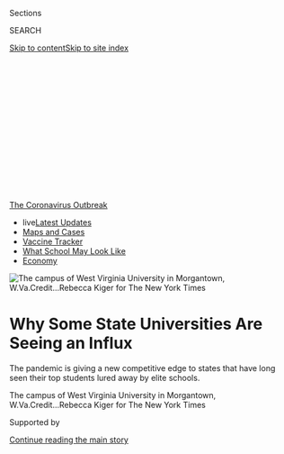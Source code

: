 <div id="app">

<div>

<div>

<div>

<div class="NYTAppHideMasthead css-ikk3s8 e1suatyy0">

<div class="section css-133zg39 e1suatyy2">

<div class="css-eph4ug er09x8g0">

<div class="css-6n7j50">

</div>

<span class="css-1dv1kvn">Sections</span>

<div class="css-10488qs">

<span class="css-1dv1kvn">SEARCH</span>

</div>

[Skip to content](#site-content)[Skip to site
index](#site-index)

</div>

<div class="css-10698na e1huz5gh0">

</div>

</div>

</div>

</div>

<div data-aria-hidden="false">

<div id="site-content" data-role="main">

<div>

<div class="css-1aor85t" style="opacity:0.000000001;z-index:-1;visibility:hidden">

<div class="css-1hqnpie">

<div class="css-epjblv">

<span class="css-17xtcya">[U.S.](/section/us)</span><span class="css-x15j1o">|</span><span class="css-fwqvlz">Why
Some State Universities Are Seeing an
Influx</span>

</div>

<div class="css-k008qs">

<div class="css-1iwv8en">

<span class="css-18z7m18"></span>

<div>

</div>

</div>

<span class="css-1n6z4y">https://nyti.ms/3fJm2Cr</span>

<div class="css-1705lsu">

<div class="css-4xjgmj">

<div class="css-4skfbu" data-role="toolbar" data-aria-label="Social Media Share buttons, Save button, and Comments Panel with current comment count" data-testid="share-tools">

  - 
  - 
  - 
  - 
    
    <div class="css-6n7j50">
    
    </div>

  - 
  - 

</div>

</div>

</div>

</div>

</div>

</div>

<div id="NYT_TOP_BANNER_REGION" class="css-11qgg8s">

<div>

<div id="styln-prism-menu-1592847958612" class="section interactive-content interactive-size-medium css-1du2ztb">

<div class="css-17ih8de interactive-body">

<div id="scroll-container" class="css-1gj85ro">

[<span class="styln-title-wrap"><span class="css-1pje3qr">The
Coronavirus</span><span class="css-1pje3qr">
Outbreak</span></span>](https://www.nytimes.com/news-event/coronavirus?action=click&pgtype=Article&state=default&region=TOP_BANNER&context=storylines_menu)

  - <span class="css-kqxiym" data-emphasize="true">live</span>[Latest
    Updates](https://www.nytimes.com/2020/08/02/world/coronavirus-updates.html?action=click&pgtype=Article&state=default&region=TOP_BANNER&context=storylines_menu)
  - [Maps and
    Cases](https://www.nytimes.com/interactive/2020/us/coronavirus-us-cases.html?action=click&pgtype=Article&state=default&region=TOP_BANNER&context=storylines_menu)
  - [Vaccine
    Tracker](https://www.nytimes.com/interactive/2020/science/coronavirus-vaccine-tracker.html?action=click&pgtype=Article&state=default&region=TOP_BANNER&context=storylines_menu)
  - [What School May Look
    Like](https://www.nytimes.com/interactive/2020/07/29/us/schools-reopening-coronavirus.html?action=click&pgtype=Article&state=default&region=TOP_BANNER&context=storylines_menu)
  - [Economy](https://www.nytimes.com/live/2020/07/31/business/stock-market-today-coronavirus?action=click&pgtype=Article&state=default&region=TOP_BANNER&context=storylines_menu)

</div>

</div>

</div>

</div>

</div>

<div id="fullBleedHeaderContent">

<div class="css-9fsmc8">

![<span class="css-16f3y1r e13ogyst0" data-aria-hidden="true">The campus
of West Virginia University in Morgantown,
W.Va.</span><span class="css-cnj6d5 e1z0qqy90" itemprop="copyrightHolder"><span class="css-1ly73wi e1tej78p0">Credit...</span><span><span>Rebecca
Kiger for The New York
Times</span></span></span>](https://static01.nyt.com/images/2020/06/19/us/00VIRUS-WVU-campus/merlin_173623710_1be70d9c-4fdc-41e0-a5eb-0cd4d3e5ddfb-articleLarge.jpg?quality=75&auto=webp&disable=upscale)

</div>

<div class="css-1pumfk">

<div class="css-1vkm6nb ehdk2mb0">

# Why Some State Universities Are Seeing an Influx

</div>

The pandemic is giving a new competitive edge to states that have long
seen their top students lured away by elite schools.

</div>

<div class="css-nwzfg5 e1gnum310">

<span class="css-1f9pvn2 us">The campus of West Virginia University in
Morgantown,
W.Va.</span><span class="css-cnj6d5 e1z0qqy90" itemprop="copyrightHolder"><span class="css-1ly73wi e1tej78p0">Credit...</span><span><span>Rebecca
Kiger for The New York Times</span></span></span>

</div>

<div id="sponsor-wrapper" class="css-1hyfx7x">

<div id="sponsor-slug" class="css-19vbshk">

Supported by

</div>

[Continue reading the main
story](#after-sponsor)

<div id="sponsor" class="ad sponsor-wrapper" style="text-align:center;height:100%;display:block">

</div>

<div id="after-sponsor">

</div>

</div>

<div class="css-1wx1auc e1gnum311">

<div class="css-18e8msd">

<div class="css-vp77d3 epjyd6m0">

<div class="css-hus3qt ey68jwv0" data-aria-hidden="true">

[![Anemona
Hartocollis](https://static01.nyt.com/images/2018/06/13/multimedia/author-anemona-hartocollis/author-anemona-hartocollis-thumbLarge-v3.jpg
"Anemona Hartocollis")](https://www.nytimes.com/by/anemona-hartocollis)

</div>

<div class="css-1baulvz">

By [<span class="css-1baulvz last-byline" itemprop="name">Anemona
Hartocollis</span>](https://www.nytimes.com/by/anemona-hartocollis)

</div>

</div>

  - 
    
    <div class="css-ld3wwf e16638kd2">
    
    Published June 22, 2020Updated June 24,
    2020
    
    </div>

  - 
    
    <div class="css-4xjgmj">
    
    <div class="css-pvvomx" data-role="toolbar" data-aria-label="Social Media Share buttons, Save button, and Comments Panel with current comment count" data-testid="share-tools">
    
      - 
      - 
      - 
      - 
        
        <div class="css-6n7j50">
        
        </div>
    
      - 
      - 
    
    </div>
    
    </div>

</div>

</div>

</div>

<div class="section meteredContent css-1r7ky0e" name="articleBody" itemprop="articleBody">

<div class="css-1fanzo5 StoryBodyCompanionColumn">

<div class="css-53u6y8">

MORGANTOWN, W.Va. — On a crisp day in November, three young men gathered
at the tiny municipal airport in Morgantown, just minutes from West
Virginia University’s campus. One paced nervously, having never flown
before. Another was dressed as the university’s mascot, wearing buckskin
and toting a rifle. The third was reading a book, Ralph Ellison’s
“Invisible Man.”

The three men, all W.V.U. students, were boarding a private plane for a
recruiting trip to McDowell County, the remote heart of Appalachia, with
Gordon Gee, the university’s president. Their job was to persuade some
of the state’s most promising high school students to stay home for
college, like they did, and not be tempted by the glamour and mystique
of elite schools in faraway states.

“I’ve joked about the fact that I want to build a wall around West
Virginia and keep all the kids here,” Dr. Gee said, chuckling. “A state
can’t flourish that can’t keep its young people there.”

</div>

</div>

<div>

</div>

<div class="css-1fanzo5 StoryBodyCompanionColumn">

<div class="css-53u6y8">

State-funded universities have always striven to keep their states’
brightest students at home, knowing that many of those who leave their
communities will never return. Now, as the pandemic erodes the economy
and civil unrest sweeps the country, colleges are seeing renewed success
in their efforts to reverse years of brain drain, with students
responding to a new focus on basics, like family and community, over
prestige.

</div>

</div>

<div class="css-79elbk" data-testid="photoviewer-wrapper">

<div class="css-z3e15g" data-testid="photoviewer-wrapper-hidden">

</div>

<div class="css-1a48zt4 ehw59r15" data-testid="photoviewer-children">

![<span class="css-16f3y1r e13ogyst0" data-aria-hidden="true">Gordon
Gee, the president of West Virginia University, at his residence on the
campus in Morgantown, where he has sought to attract the state’s
brightest
students.</span><span class="css-cnj6d5 e1z0qqy90" itemprop="copyrightHolder"><span class="css-1ly73wi e1tej78p0">Credit...</span><span>Rebecca
Kiger for The New York
Times</span></span>](https://static01.nyt.com/images/2020/06/19/us/00VIRUS-WVU-gee/merlin_173623233_e659138d-8e0c-4634-828b-f99d4af0b02d-articleLarge.jpg?quality=75&auto=webp&disable=upscale)

</div>

</div>

<div class="css-1fanzo5 StoryBodyCompanionColumn">

<div class="css-53u6y8">

New Jersey, a densely populated state in a region with many college
options, has been a big exporter of college students. So this spring, 10
public college and university presidents dreamed up the New Jersey
Scholar Corps, their version of a pandemic Peace Corps. Their goal was
to convince New Jersey students studying in other states to return, by
offering expedited application review and volunteer opportunities.

At one of the 10, Montclair State University, 16 students applied to
transfer back from out of state, and half have accepted offers of
admission, with others in the works. Over all, the in-state acceptance
rate at Montclair State is up almost 2 percent over last year.

</div>

</div>

<div>

</div>

<div class="css-1fanzo5 StoryBodyCompanionColumn">

<div class="css-53u6y8">

“We are at the moment when we can get the attention of families who
historically overlooked their in-state opportunities, and perhaps begin
to change the mind-set,” said Joseph A. Brennan, vice president of
communications and marketing.

</div>

</div>

<div class="css-1fanzo5 StoryBodyCompanionColumn">

<div class="css-53u6y8">

Since the pandemic began, the University of Kansas has been getting more
transfer students from other four-year institutions. “In many instances,
those are students from Kansas who went away to institutions who then
are coming back to Kansas,” Matt Melvin, vice provost for enrollment
management, said. “We always see some of that, but it seems more
pronounced because of the
pandemic.”

<div id="NYT_MAIN_CONTENT_1_REGION" class="css-9tf9ac">

<div>

<div id="styln-covid-updates-world" class="section interactive-content interactive-size-medium css-1ftcdic">

<div class="css-17ih8de interactive-body">

<div id="styln-briefing-block" data-asset-id="QXJ0aWNsZTpueXQ6Ly9hcnRpY2xlLzhiMjRmNTQ0LWVhMmUtNTlmNC1hMDZiLTM0YWI3YTlmN2E4YQ==">

<div class="briefing-block-header-section">

# [Latest Updates: Global Coronavirus Outbreak](https://www.nytimes.com/2020/08/01/world/coronavirus-covid-19.html?action=click&pgtype=Article&state=default&region=MAIN_CONTENT_1&context=storylines_live_updates)

<div class="briefing-block-ts">

Updated 2020-08-02T17:52:35.962Z

</div>

</div>

  - [The U.S. reels as July cases more than double the total of any
    other
    month.](https://www.nytimes.com/2020/08/01/world/coronavirus-covid-19.html?action=click&pgtype=Article&state=default&region=MAIN_CONTENT_1&context=storylines_live_updates#link-34047410)
  - [Top U.S. officials work to break an impasse over the federal
    jobless
    benefit.](https://www.nytimes.com/2020/08/01/world/coronavirus-covid-19.html?action=click&pgtype=Article&state=default&region=MAIN_CONTENT_1&context=storylines_live_updates#link-780ec966)
  - [Its outbreak untamed, Melbourne goes into even greater
    lockdown.](https://www.nytimes.com/2020/08/01/world/coronavirus-covid-19.html?action=click&pgtype=Article&state=default&region=MAIN_CONTENT_1&context=storylines_live_updates#link-2bc8948)

<div class="briefing-block-footer">

<div class="briefing-block-footer-meta">

[See more
updates](https://www.nytimes.com/2020/08/01/world/coronavirus-covid-19.html?action=click&pgtype=Article&state=default&region=MAIN_CONTENT_1&context=storylines_live_updates)

</div>

<div class="briefing-block-briefinglinks">

<span>More live coverage:</span>
[Markets](https://www.nytimes.com/live/2020/07/31/business/stock-market-today-coronavirus?action=click&pgtype=Article&state=default&region=MAIN_CONTENT_1&context=storylines_live_updates)

</div>

</div>

</div>

</div>

</div>

</div>

</div>

In order to accommodate those transfers, “who were really in panic mode
because their world was turned upside down,” the university has quietly
and informally made its deposit and scholarship deadlines more flexible,
Mr. Melvin said.

The flip side, he said, is that some of the university’s out-of-state
students are returning to their home states. But while the balance is in
flux, he hopes that Kansas will see a net gain because it is perceived
as a safe place, where the incidence of infection and death from the
virus has been relatively low.

What is more, he said, most of the university’s out-of-state students
live within a five to eight-hour drive. “Even if we have a second wave,
God help us, many of our students, even though they are from out of
state, can get home,” he said.

Public universities like Kansas and West Virginia have long struggled to
compete against prestigious private schools that heavily recruit
students from rural states to increase their geographic, political and
socioeconomic diversity.

Historically, [Harvard has
lowered](https://www.nytimes.com/2018/10/15/us/harvard-affirmative-action-trial-asian-americans.html)
its minimum standardized test scores for some students recruited from
what it calls “sparse country” — 20 largely rural states like Montana,
South Dakota, Alabama and, yes, West Virginia, where few students tend
to apply to elite universities.

</div>

</div>

<div class="css-1fanzo5 StoryBodyCompanionColumn">

<div class="css-53u6y8">

Dr. Gee said he knew that for students focused on marquee names, W.V.U.
might not be the first choice. But in his recruiting trips all over the
state on the private plane leased by the university — he tries to hit
all 55 counties once a year — he frames it as the right choice if
students want to serve their communities.

“I want all of you to stay and never cross that border, and I want our
young people to stay,” he told the mayor, a pastor and other pillars of
the community who gathered for a reception in his honor in McDowell
County on the trip in November. “We are everyone’s university.”

Sometimes his pitch succeeds, Dr. Gee said, as with the young man who
called him from Boston Logan International Airport a few years ago to
say that he did not feel like he belonged when he visited Harvard.

Often it does
not.

</div>

</div>

<div class="css-nvxo42 e73j0it0">

<div class="css-1xdhyk6 erfvjey0">

<span class="css-1ly73wi e1tej78p0">Image</span>

<div class="css-zjzyr8">

<div data-testid="lazyimage-container" style="height:258.4222222222222px">

</div>

</div>

</div>

<span class="css-16f3y1r e13ogyst0" data-aria-hidden="true">Public
universities like W.V.U. have long struggled to compete for their
states’ best
students.</span><span class="css-cnj6d5 e1z0qqy90" itemprop="copyrightHolder"><span class="css-1ly73wi e1tej78p0">Credit...</span><span>Rebecca
Kiger for The New York
Times</span></span>

<div class="css-1xdhyk6 erfvjey0">

<span class="css-1ly73wi e1tej78p0">Image</span>

<div class="css-zjzyr8">

<div data-testid="lazyimage-container" style="height:258.4222222222222px">

</div>

</div>

</div>

<span class="css-16f3y1r e13ogyst0" data-aria-hidden="true">A helicopter
departs Ruby Memorial Hospital, part of W.V.U.’s Health Science Center
in
Morgantown.</span><span class="css-cnj6d5 e1z0qqy90" itemprop="copyrightHolder"><span class="css-1ly73wi e1tej78p0">Credit...</span><span>Rebecca
Kiger for The New York Times</span></span>

</div>

<div class="css-1fanzo5 StoryBodyCompanionColumn">

<div class="css-53u6y8">

But Dr. Gee has leaned into his usual outreach during the pandemic. “I
have called every valedictorian in the state, and I am calling every
student body president right now,” he said last month. “In a small
state, I can do that.”

Each week, he has also been calling about 50 students who put down
deposits for the fall, just to see if they had any concerns about
attending.

The pandemic, he says, has played to West Virginia’s strengths. “No one
can say a pandemic is healthy,” he said. “But the short- and long-term
trends for a place like West Virginia are going to prove very positive.
We have a big academic medical center right in the middle of campus. So
we can take care of those kids.”

</div>

</div>

<div class="css-1fanzo5 StoryBodyCompanionColumn">

<div class="css-53u6y8">

Emilie Charles lives in Huntington, W.Va., an industrial city on the
Ohio River. She graduated this spring from the regional high school
where, as a soccer player and aspiring pre-med student, she was being
courted by schools from California to Florida.

Notre Dame, in Indiana, sent a handwritten card, telling her why the
school liked her, and put her in touch with students who could tell her
what a great place it was. But those students seemed so different from
her that they could not, she said, tell her “what it would be like for
me, specifically.”

Pepperdine, in Malibu, Calif., sent her a note quoting a line about her
devotion to Christian values, from her personal essay, but she worried
about going all the way to the West Coast and finding that the
dormitories were closed because of the virus.

The unstable economy made her parents, both doctors, feel more
vulnerable, and the feeling rubbed off on her. Then she won a
full-tuition scholarship to West Virginia, and Dr. Gee personally called
to congratulate her. “I thought that was really cool,” she said. “I
thought I would hate staying home, but now that I actually have, it’s
home.”

<div id="NYT_MAIN_CONTENT_3_REGION" class="css-9tf9ac">

<div>

<div id="styln-prism-freeform-1594220623585" class="section interactive-content interactive-size-medium css-1ftcdic">

<div class="css-17ih8de interactive-body">

<div id="prism-freeform-block-62021" class="css-19mumt8" data-role="complementary" data-storyline="The Coronavirus Outbreak" data-truncated="true" tabindex="0">

<div class="css-a8d9oz">

<div class="css-eb027h">

[](https://www.nytimes.com/news-event/coronavirus?action=click&pgtype=Article&state=default&region=MAIN_CONTENT_3&context=storylines_faq)

### The Coronavirus Outbreak ›

#### Frequently Asked Questions

Updated July 27, 2020

  - #### Should I refinance my mortgage?
    
      - [It could be a good
        idea,](https://www.nytimes.com/article/coronavirus-money-unemployment.html?action=click&pgtype=Article&state=default&region=MAIN_CONTENT_3&context=storylines_faq)
        because mortgage rates have [never been
        lower.](https://www.nytimes.com/2020/07/16/business/mortgage-rates-below-3-percent.html?action=click&pgtype=Article&state=default&region=MAIN_CONTENT_3&context=storylines_faq)
        Refinancing requests have pushed mortgage applications to some
        of the highest levels since 2008, so be prepared to get in line.
        But defaults are also up, so if you’re thinking about buying a
        home, be aware that some lenders have tightened their standards.

  - #### What is school going to look like in September?
    
      - It is unlikely that many schools will return to a normal
        schedule this fall, requiring the grind of [online
        learning](https://www.nytimes.com/2020/06/05/us/coronavirus-education-lost-learning.html?action=click&pgtype=Article&state=default&region=MAIN_CONTENT_3&context=storylines_faq),
        [makeshift child
        care](https://www.nytimes.com/2020/05/29/us/coronavirus-child-care-centers.html?action=click&pgtype=Article&state=default&region=MAIN_CONTENT_3&context=storylines_faq)
        and [stunted
        workdays](https://www.nytimes.com/2020/06/03/business/economy/coronavirus-working-women.html?action=click&pgtype=Article&state=default&region=MAIN_CONTENT_3&context=storylines_faq)
        to continue. California’s two largest public school districts —
        Los Angeles and San Diego — said on July 13, that [instruction
        will be remote-only in the
        fall](https://www.nytimes.com/2020/07/13/us/lausd-san-diego-school-reopening.html?action=click&pgtype=Article&state=default&region=MAIN_CONTENT_3&context=storylines_faq),
        citing concerns that surging coronavirus infections in their
        areas pose too dire a risk for students and teachers. Together,
        the two districts enroll some 825,000 students. They are the
        largest in the country so far to abandon plans for even a
        partial physical return to classrooms when they reopen in
        August. For other districts, the solution won’t be an
        all-or-nothing approach. [Many
        systems](https://bioethics.jhu.edu/research-and-outreach/projects/eschool-initiative/school-policy-tracker/),
        including the nation’s largest, New York City, are devising
        [hybrid
        plans](https://www.nytimes.com/2020/06/26/us/coronavirus-schools-reopen-fall.html?action=click&pgtype=Article&state=default&region=MAIN_CONTENT_3&context=storylines_faq)
        that involve spending some days in classrooms and other days
        online. There’s no national policy on this yet, so check with
        your municipal school system regularly to see what is happening
        in your community.

  - #### Is the coronavirus airborne?
    
      - The coronavirus [can stay aloft for hours in tiny droplets in
        stagnant
        air](https://www.nytimes.com/2020/07/04/health/239-experts-with-one-big-claim-the-coronavirus-is-airborne.html?action=click&pgtype=Article&state=default&region=MAIN_CONTENT_3&context=storylines_faq),
        infecting people as they inhale, mounting scientific evidence
        suggests. This risk is highest in crowded indoor spaces with
        poor ventilation, and may help explain super-spreading events
        reported in meatpacking plants, churches and restaurants. [It’s
        unclear how often the virus is
        spread](https://www.nytimes.com/2020/07/06/health/coronavirus-airborne-aerosols.html?action=click&pgtype=Article&state=default&region=MAIN_CONTENT_3&context=storylines_faq)
        via these tiny droplets, or aerosols, compared with larger
        droplets that are expelled when a sick person coughs or sneezes,
        or transmitted through contact with contaminated surfaces, said
        Linsey Marr, an aerosol expert at Virginia Tech. Aerosols are
        released even when a person without symptoms exhales, talks or
        sings, according to Dr. Marr and more than 200 other experts,
        who [have outlined the evidence in an open letter to the World
        Health
        Organization](https://academic.oup.com/cid/article/doi/10.1093/cid/ciaa939/5867798).

  - #### What are the symptoms of coronavirus?
    
      - Common symptoms [include fever, a dry cough, fatigue and
        difficulty breathing or shortness of
        breath.](https://www.nytimes.com/article/symptoms-coronavirus.html?action=click&pgtype=Article&state=default&region=MAIN_CONTENT_3&context=storylines_faq)
        Some of these symptoms overlap with those of the flu, making
        detection difficult, but runny noses and stuffy sinuses are less
        common. [The C.D.C. has
        also](https://www.nytimes.com/2020/04/27/health/coronavirus-symptoms-cdc.html?action=click&pgtype=Article&state=default&region=MAIN_CONTENT_3&context=storylines_faq)
        added chills, muscle pain, sore throat, headache and a new loss
        of the sense of taste or smell as symptoms to look out for. Most
        people fall ill five to seven days after exposure, but symptoms
        may appear in as few as two days or as many as 14 days.

  - #### Does asymptomatic transmission of Covid-19 happen?
    
      - So far, the evidence seems to show it does. A widely cited
        [paper](https://www.nature.com/articles/s41591-020-0869-5)
        published in April suggests that people are most infectious
        about two days before the onset of coronavirus symptoms and
        estimated that 44 percent of new infections were a result of
        transmission from people who were not yet showing symptoms.
        Recently, a top expert at the World Health Organization stated
        that transmission of the coronavirus by people who did not have
        symptoms was “very rare,” [but she later walked back that
        statement.](https://www.nytimes.com/2020/06/09/world/coronavirus-updates.html?action=click&pgtype=Article&state=default&region=MAIN_CONTENT_3&context=storylines_faq#link-1f302e21)

<div id="styln-survey-component-62021" class="styln-survey-component" data-surveyname="faq" data-surveystoryline="coronavirus">

</div>

</div>

<div class="css-6mllg9">

</div>

<div class="css-pmm6ed">

<span class="css-5gimkt"></span>

</div>

</div>

</div>

</div>

</div>

</div>

</div>

Family migration out of the state has left West Virginia with a
shrinking number of students in kindergarten through 12th grade. The
state also has a tradition of working-class students graduating high
school and going straight into decent-paying jobs in the oil, gas and
coal industries, said George Zimmerman, head of admissions and
recruitment at W.V.U. Convincing some students that higher education is
worth it has been a long-term challenge.

“We’re trying to inject a college-going culture,” Mr. Zimmerman said.

That was part of Dr. Gee’s mission when his plane landed in Beckley, in
the southwestern part of the state, last fall. The seven passengers
switched to a van for the hour-plus drive on winding mountain roads to
Welch, the county seat.

The mountain scenery was breathtaking, but cell reception was often
blocked in the steep hollers, making Google Maps useless, so an
experienced aide navigated from memory. “This is Trump country and coal
country,” Dr. Gee remarked, looking out at the hillsides where houses
seemed to cling by their fingernails.

</div>

</div>

<div class="css-1fanzo5 StoryBodyCompanionColumn">

<div class="css-53u6y8">

Brice Shumate, the student who had never flown on a plane before, was a
native son; he grew up 10 minutes away from Welch. He was excited to be
headed to his former high school, where his younger sister was still a
student.

Apart from a cousin who attended W.V.U. for about half a semester, Mr.
Shumate said, he was the first in his family to go to college. His
father started working in the coal mines at age 19, like most of the men
in his family. “I’ve got a lot of respect for the work, but it wasn’t
what I wanted to do with my life. I didn’t want to destroy my body to
make a living.”

David Laub, the book reader, grew up in Martinsburg, an easy drive to
Washington and more cosmopolitan than Welch. He was raised to be a
Jehovah’s Witness missionary, but rebelled. He received a full
scholarship to West Virginia. He had considered Duke, he said, but it
was too expensive.

Fears that the rising cost of college [will keep students
away](https://www.nytimes.com/2020/04/15/us/coronavirus-colleges-universities-admissions.html)
from higher education have risen with the pandemic. A recent survey of
college and university presidents by the American Council on Education,
a trade group, found that maintaining fall or summer enrollment was
their biggest concern, followed by their long-term financial viability.

For state residents, tuition and fees at W.V.U. for 2019-20 were about
$9,000 a year, plus $10,000 in room and board. By comparison, Yale
University estimates the cost of attendance at $78,725 for
2020-21.

</div>

</div>

<div class="css-79elbk" data-testid="photoviewer-wrapper">

<div class="css-z3e15g" data-testid="photoviewer-wrapper-hidden">

</div>

<div class="css-1a48zt4 ehw59r15" data-testid="photoviewer-children">

<div class="css-1xdhyk6 erfvjey0">

<span class="css-1ly73wi e1tej78p0">Image</span>

<div class="css-zjzyr8">

<div data-testid="lazyimage-container" style="height:257.1333333333334px">

</div>

</div>

</div>

<span class="css-16f3y1r e13ogyst0" data-aria-hidden="true">Georgia
Beatty of Weirton, W.Va., said she gave up a spot at New York University
in favor of West Virginia mainly because of the price
difference.</span><span class="css-cnj6d5 e1z0qqy90" itemprop="copyrightHolder"><span class="css-1ly73wi e1tej78p0">Credit...</span><span>Rebecca
Kiger for The New York Times</span></span>

</div>

</div>

<div class="css-1fanzo5 StoryBodyCompanionColumn">

<div class="css-53u6y8">

The price difference was a big draw for Juliet Wanosky, who grew up in
Parkersburg, “an everybody-knows-everybody kind of town,” she said, and
was valedictorian of her class this year. Her father is a chemical
engineer, her mother a substitute school secretary. She toured M.I.T.,
Carnegie Mellon and Harvard before the high sticker prices scared her
away from even applying.

</div>

</div>

<div class="css-1fanzo5 StoryBodyCompanionColumn">

<div class="css-53u6y8">

She wishes she had applied, just to see if she could get in, not because
she would have gone there. “The coronavirus pandemic has definitely made
me more confident in my decision to go to W.V.U.,” she said.

The trend showed up in a survey W.V.U. took of incoming students in May.
It asked their parents: “Has the Covid-19 crisis led you to believe it’s
important that your student choose a school that is closer to home?” It
found that 39 percent of those from West Virginia said yes, compared
with just 17 percent of parents from the surrounding states of Ohio,
Maryland, Pennsylvania and New Jersey.

Some families do not want their children leaving the state or going to
schools with liberal reputations because they worry it will change them.

Georgia Beatty said she gave up a spot at New York University in favor
of West Virginia, where she is currently a senior, mainly because of the
price difference. Now she is determined to broaden her opportunities by
leaving the state for graduate school.

But she has butted heads with her grandfather, a retired police officer,
who believes that universities radicalize students, and that going out
of state will make it worse, especially in this protest era.

“There’s always been a distrust in my family of higher education,” she
said. “I’m sort of the black sheep.”

</div>

</div>

<div>

</div>

</div>

<div>

</div>

<div>

</div>

<div>

</div>

<div>

<div id="bottom-wrapper" class="css-1ede5it">

<div id="bottom-slug" class="css-l9onyx">

Advertisement

</div>

[Continue reading the main
story](#after-bottom)

<div id="bottom" class="ad bottom-wrapper" style="text-align:center;height:100%;display:block;min-height:90px">

</div>

<div id="after-bottom">

</div>

</div>

</div>

</div>

</div>

## Site Index

<div>

</div>

## Site Information Navigation

  - [© <span>2020</span> <span>The New York Times
    Company</span>](https://help.nytimes.com/hc/en-us/articles/115014792127-Copyright-notice)

<!-- end list -->

  - [NYTCo](https://www.nytco.com/)
  - [Contact
    Us](https://help.nytimes.com/hc/en-us/articles/115015385887-Contact-Us)
  - [Work with us](https://www.nytco.com/careers/)
  - [Advertise](https://nytmediakit.com/)
  - [T Brand Studio](http://www.tbrandstudio.com/)
  - [Your Ad
    Choices](https://www.nytimes.com/privacy/cookie-policy#how-do-i-manage-trackers)
  - [Privacy](https://www.nytimes.com/privacy)
  - [Terms of
    Service](https://help.nytimes.com/hc/en-us/articles/115014893428-Terms-of-service)
  - [Terms of
    Sale](https://help.nytimes.com/hc/en-us/articles/115014893968-Terms-of-sale)
  - [Site
    Map](https://spiderbites.nytimes.com)
  - [Help](https://help.nytimes.com/hc/en-us)
  - [Subscriptions](https://www.nytimes.com/subscription?campaignId=37WXW)

</div>

</div>

</div>

</div>
